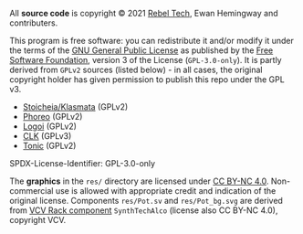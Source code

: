 All **source code** is copyright © 2021 [Rebel Tech](https://rebeltech.org/), Ewan Hemingway and contributers.

This program is free software: you can redistribute it and/or modify it under the terms of the [GNU General Public License](https://www.gnu.org/licenses/gpl-3.0.en.html) as published by the [Free Software Foundation](https://www.fsf.org/), version 3 of the License (`GPL-3.0-only`). It is partly derived from `GPLv2` sources (listed below) - in all cases, the original copyright holder has given permission to publish this repo under the GPL v3.

* [Stoicheia/Klasmata](https://github.com/pingdynasty/EuclideanSequencer) (GPLv2)
* [Phoreo](https://github.com/pingdynasty/ClockMultiplier) (GPLv2)
* [Logoi](https://github.com/pingdynasty/ClockDelay) (GPLv2)
* [CLK](https://github.com/pingdynasty/CLK) (GPLv3)
* [Tonic](https://github.com/pingdynasty/Tonic) (GPLv2)

SPDX-License-Identifier: GPL-3.0-only

The **graphics** in the `res/` directory are licensed under [CC BY-NC 4.0](https://creativecommons.org/licenses/by-nc/4.0/).
Non-commercial use is allowed with appropriate credit and indication of the original license. Components `res/Pot.sv` and `res/Pot_bg.svg` are derived from [VCV Rack component](https://github.com/VCVRack/Rack/blob/v2/res/ComponentLibrary/SynthTechAlco.svg) `SynthTechAlco` (license also CC BY-NC 4.0), copyright VCV.
